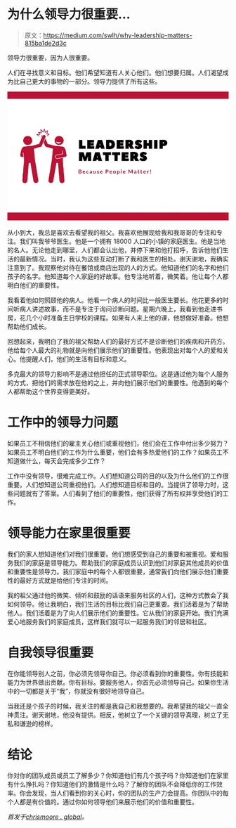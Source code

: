# 为什么领导力很重要…

> 原文：<https://medium.com/swlh/why-leadership-matters-815ba1de2d3c>

领导力很重要，因为人很重要。

人们在寻找意义和目标。他们希望知道有人关心他们。他们想要归属。人们渴望成为比自己更大的事物的一部分。领导力提供了所有这些。

![](img/05d0e33a3f190df54eb69f8096aa2282.png)

从小到大，我总是喜欢去看望我的祖父。我喜欢他展现给我和我哥哥的专注和专注。我们叫我爷爷医生。他是一个拥有 18000 人口的小镇的家庭医生。他是当地的名人。无论他走到哪里，人们都会认出他，并停下来和他打招呼，告诉他他们生活的最新情况。当时，我认为这些互动打断了我和医生的相处。谢天谢地，我确实注意到了。我观察他对待在餐馆或商店出现的人的方式。他知道他们的名字和他们孩子的名字。他知道每个人家庭的好故事。他专注地听着，微笑着。他让每个人都明白他们的重要性。

我看着他如何照顾他的病人。他看一个病人的时间比一般医生要长。他花更多的时间听病人讲述故事，而不是专注于询问诊断问题。星期六晚上，我看到他走进书房，花几个小时准备主日学校的课程。如果有人来上他的课，他想做好准备。他想帮助他们成长。

回想起来，我明白了我的祖父帮助人们的最好方式不是诊断他们的疾病和开药方。他给每个人最大的礼物就是向他们展示他们的重要性。他表现出对每个人的爱和关心。他提醒人们，他们的生活有目标和意义。

多克最大的领导力影响不是通过他担任的正式领导职位。这是通过他为每个人服务的方式，把他们的需求放在他的之上，并向他们展示他们的重要性。他遇到的每个人都帮助这个世界变得更美好。

# 工作中的领导力问题

如果员工不相信他们的雇主关心他们或重视他们，他们会在工作中付出多少努力？如果员工不明白他们的工作为什么重要，他们会有多热爱他们的工作？如果员工不知道做什么，每天会完成多少工作？

工作中没有领导，很难完成工作。人们想知道公司的目的以及为什么他们的工作很重要。人们想知道公司重视他们。人们想知道目标和目的。当提供了领导力时，这些问题就有了答案。人们看到了他们的重要性，他们获得了所有权并享受他们的工作。

# 领导能力在家里很重要

我们的家人想知道他们对我们很重要。他们想感受到自己的重要和被重视。爱和服务我们的家庭是领导能力。帮助我们的家庭成员认识到他们对家庭其他成员的价值和重要性是领导力。我们家庭中的每个人都很重要，通常我们向他们展示他们重要性的最好方式就是给他们专注的时间。

我的祖父通过他的微笑、倾听和鼓励的话语来服务社区的人们，这种方式教会了我如何领导。他让我明白，我们生活的目标比我们自己更重要。我们活着是为了帮助他人。我们活着是为了向人们展示他们的重要性。它从我们的家庭开始。我们充满爱心地服务我们的家庭成员，这样我们就可以一起服务我们的邻居和社区。

# 自我领导很重要

在你能领导别人之前，你必须先领导你自己。你必须看到你的重要性。你有技能和能力为世界做出贡献。你有目标。要服务他人，你首先必须领导自己。如果你生活中的一切都是关于“我”，你就没有很好地领导自己。

当我还是个孩子的时候，我关注的都是我自己和我想要的。我希望我的祖父一直全神贯注。谢天谢地，他没有提供。相反，他树立了一个关键的领导真理，树立了无私和谦逊的榜样。

# 结论

你对你的团队成员或员工了解多少？你知道他们有几个孩子吗？你知道他们在家里有什么挣扎吗？你知道他们的激情是什么吗？了解你的团队不会降低你的工作效率。你会发现，当人们看到你的关心时，你的团队的生产力会提高。你团队中的每个人都是有价值的。通过你如何领导他们来展示他们的价值和重要性。

*首发于*[*chrismoore . global*](https://chrismoore.global/leadership-matters/)*。*